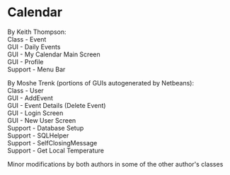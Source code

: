 # Calendar

By Keith Thompson:    
Class - Event    
GUI - Daily Events    
GUI - My Calendar Main Screen    
GUI - Profile    
Support - Menu Bar    
    
By Moshe Trenk (portions of GUIs autogenerated by Netbeans):    
Class - User    
GUI - AddEvent    
GUI - Event Details (Delete Event)    
GUI - Login Screen    
GUI - New User Screen    
Support - Database Setup    
Support - SQLHelper    
Support - SelfClosingMessage    
Support - Get Local Temperature    
    
Minor modifications by both authors in some of the other author's classes    
